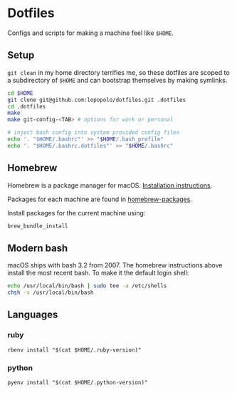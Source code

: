 # Dotfiles

Configs and scripts for making a machine feel like `$HOME`.

## Setup

`git clean` in my home directory terrifies me, so these dotfiles are scoped to a
subdirectory of `$HOME` and can bootstrap themselves by making symlinks.

```bash
cd $HOME
git clone git@github.com:lopopolo/dotfiles.git .dotfiles
cd .dotfiles
make
make git-config-<TAB> # options for work or personal

# inject bash config into system provided config files
echo '. "$HOME/.bashrc"' >> "$HOME/.bash_profile"
echo '. "$HOME/.bashrc.dotfiles"' >> "$HOME/.bashrc"
```

## Homebrew

Homebrew is a package manager for macOS.
[Installation instructions](https://docs.brew.sh/Installation).

Packages for each machine are found in [homebrew-packages](/homebrew-packages).

Install packages for the current machine using:

```bash
brew_bundle_install
```

## Modern bash

macOS ships with bash 3.2 from 2007. The homebrew instructions above install the
most recent bash. To make it the default login shell:

```bash
echo /usr/local/bin/bash | sudo tee -a /etc/shells
chsh -s /usr/local/bin/bash
```

## Languages

### ruby

```
rbenv install "$(cat $HOME/.ruby-version)"
```

### python

```
pyenv install "$(cat $HOME/.python-version)"
```

